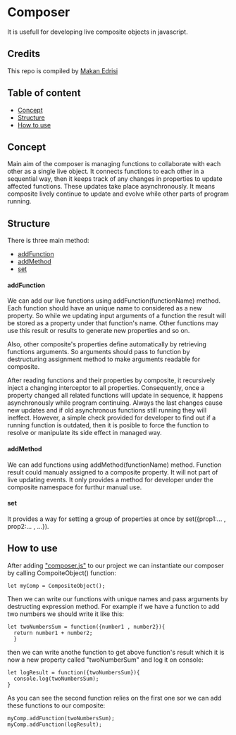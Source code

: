 Composer
==========
It is usefull for developing live composite objects in javascript. 

## Credits

This repo is compiled by [Makan Edrisi](https://github.com/makannew)

## Table of content
- [Concept](https://github.com/makannew/Composer/blob/master/README.md#concept)
- [Structure](https://github.com/makannew/Composer/blob/master/README.md#Structure)
- [How to use](https://github.com/makannew/Composer/blob/master/README.md#How-to-use)

## Concept

Main aim of the composer is managing functions to collaborate with each other as a single live object. It connects functions to each other in a sequential way, then it keeps track of any changes in properties to update affected functions. These updates take place asynchronously. It means composite lively continue to update and evolve while other parts of program running.

## Structure

There is three main method:

- [addFunction](https://github.com/makannew/Composer/blob/master/README.md#addfunction)
- [addMethod](https://github.com/makannew/Composer/blob/master/README.md#addmethod)
- [set](https://github.com/makannew/Composer/blob/master/README.md#set)

#### addFunction

We can add our live functions using addFunction(functionName) method. Each function should have an unique name to considered as a new property. So while we updating input arguments of a function the result will be stored as a property under that function's name. Other functions may use this result or results to generate new properties and so on.

Also, other composite's properties define automatically by retrieving functions arguments. So arguments should pass to function by destructuring assignment method to make arguments readable for composite.

After reading functions and their properties by composite, it recursively inject a changing interceptor to all properties. Consequently, once a property changed all related functions will update in sequence, it happens asynchronously while program continuing. Always the last changes cause new updates and if old asynchronous functions still running they will ineffect. However, a simple check provided for developer to find out if a running function is outdated, then it is posible to force the function to resolve or manipulate its side effect in managed way.

#### addMethod

We can add functions using addMethod(functionName) method. Function result could manualy assigned to a composite property. It will not part of live updating events. It only provides a method for developer under the composite namespace for furthur manual use.

#### set

It provides a way for setting a group of properties at once by set({prop1:... , prop2:... , ...}).

## How to use

After adding ["composer.js"](composer.js) to our project we can instantiate our composer by calling CompoiteObject() function:
```
let myComp = CompositeObject();
```
Then we can write our functions with unique names and pass arguments by destructing expression method.
For example if we have a function to add two numbers we should write it like this:
```
let twoNumbersSum = function({number1 , number2}){
  return number1 + number2;
  }
```
then we can write anothe function to get above function's result which it is now a new property called "twoNumberSum" and log it on console:
```
let logResult = function({twoNumbersSum}){
  console.log(twoNumbersSum);
}
```
As you can see the second function relies on the first one sor we can add these functions to our composite:
```
myComp.addFunction(twoNumbersSum);
myComp.addFunction(logResult);
```
